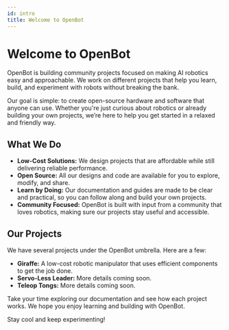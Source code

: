 ```yaml
---
id: intro
title: Welcome to OpenBot
---
```


# Welcome to OpenBot

OpenBot is building community projects focused on making AI robotics easy and approachable. We work on different projects that help you learn, build, and experiment with robots without breaking the bank.

Our goal is simple: to create open-source hardware and software that anyone can use. Whether you're just curious about robotics or already building your own projects, we’re here to help you get started in a relaxed and friendly way.

## What We Do

- **Low-Cost Solutions:** We design projects that are affordable while still delivering reliable performance.
- **Open Source:** All our designs and code are available for you to explore, modify, and share.
- **Learn by Doing:** Our documentation and guides are made to be clear and practical, so you can follow along and build your own projects.
- **Community Focused:** OpenBot is built with input from a community that loves robotics, making sure our projects stay useful and accessible.

## Our Projects

We have several projects under the OpenBot umbrella. Here are a few:

- **Giraffe:** A low-cost robotic manipulator that uses efficient components to get the job done.
- **Servo-Less Leader:** More details coming soon.
- **Teleop Tongs:** More details coming soon.

Take your time exploring our documentation and see how each project works. We hope you enjoy learning and building with OpenBot.

Stay cool and keep experimenting!
